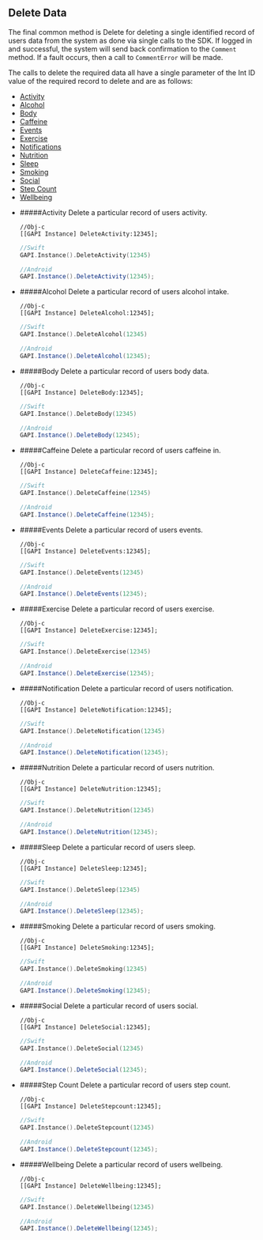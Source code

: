 ## Delete Data

The final common method is Delete for deleting a single identified record of users data from the system as done via single calls to the SDK. If logged in and successful, the system will send back confirmation to the `Comment` method. If a fault occurs, then a call to `CommentError` will be made.

The calls to delete the required data all have a single parameter of the Int ID value of the required record to delete and are as follows:

- [Activity](#activity)
- [Alcohol](#alcohol)
- [Body](#body)
- [Caffeine](#caffeine)
- [Events](#events)
- [Exercise](#exercise)
- [Notifications](#notifictions)
- [Nutrition](#nutrition)
- [Sleep](#sleep)
- [Smoking](#smoking)
- [Social](#social)
- [Step Count](#step-count)
- [Wellbeing](#wellbeing) 


* #####Activity
    Delete a particular record of users activity.

    ```obj-c
    //Obj-c
    [[GAPI Instance] DeleteActivity:12345];
    ```
    ```swift
    //Swift
    GAPI.Instance().DeleteActivity(12345)
    ```
    ```java
    //Android
    GAPI.Instance().DeleteActivity(12345);
    ```

* #####Alcohol
    Delete a particular record of users alcohol intake.

    ```obj-c
    //Obj-c
    [[GAPI Instance] DeleteAlcohol:12345];
    ```
    ```swift
    //Swift
    GAPI.Instance().DeleteAlcohol(12345)
    ```
    ```java
    //Android
    GAPI.Instance().DeleteAlcohol(12345);
    ```

* #####Body
    Delete a particular record of users body data.

    ```obj-c
    //Obj-c
    [[GAPI Instance] DeleteBody:12345];
    ```
    ```swift
    //Swift
    GAPI.Instance().DeleteBody(12345)
    ```
    ```java
    //Android
    GAPI.Instance().DeleteBody(12345);
    ```
  
* #####Caffeine
    Delete a particular record of users caffeine in.

    ```obj-c
    //Obj-c
    [[GAPI Instance] DeleteCaffeine:12345];
    ```
    ```swift
    //Swift
    GAPI.Instance().DeleteCaffeine(12345)
    ```
    ```java
    //Android
    GAPI.Instance().DeleteCaffeine(12345);
    ```
  
* #####Events
    Delete a particular record of users events.

    ```obj-c
    //Obj-c
    [[GAPI Instance] DeleteEvents:12345];
    ```
    ```swift
    //Swift
    GAPI.Instance().DeleteEvents(12345)
    ```
    ```java
    //Android
    GAPI.Instance().DeleteEvents(12345);
    ```
  
* #####Exercise
    Delete a particular record of users exercise.

    ```obj-c
    //Obj-c
    [[GAPI Instance] DeleteExercise:12345];
    ```
    ```swift
    //Swift
    GAPI.Instance().DeleteExercise(12345)
    ```
    ```java
    //Android
    GAPI.Instance().DeleteExercise(12345);
    ```
  
* #####Notification
    Delete a particular record of users notification.

    ```obj-c
    //Obj-c
    [[GAPI Instance] DeleteNotification:12345];
    ```
    ```swift
    //Swift
    GAPI.Instance().DeleteNotification(12345)
    ```
    ```java
    //Android
    GAPI.Instance().DeleteNotification(12345);
    ```
  
* #####Nutrition
    Delete a particular record of users nutrition.

    ```obj-c
    //Obj-c
    [[GAPI Instance] DeleteNutrition:12345];
    ```
    ```swift
    //Swift
    GAPI.Instance().DeleteNutrition(12345)
    ```
    ```java
    //Android
    GAPI.Instance().DeleteNutrition(12345);
    ```
      
* #####Sleep
    Delete a particular record of users sleep.

    ```obj-c
    //Obj-c
    [[GAPI Instance] DeleteSleep:12345];
    ```
    ```swift
    //Swift
    GAPI.Instance().DeleteSleep(12345)
    ```
    ```java
    //Android
    GAPI.Instance().DeleteSleep(12345);
    ```
    
* #####Smoking
    Delete a particular record of users smoking.

    ```obj-c
    //Obj-c
    [[GAPI Instance] DeleteSmoking:12345];
    ```
    ```swift
    //Swift
    GAPI.Instance().DeleteSmoking(12345)
    ```
    ```java
    //Android
    GAPI.Instance().DeleteSmoking(12345);
    ```
   
* #####Social
    Delete a particular record of users social.

    ```obj-c
    //Obj-c
    [[GAPI Instance] DeleteSocial:12345];
    ```
    ```swift
    //Swift
    GAPI.Instance().DeleteSocial(12345)
    ```
    ```java
    //Android
    GAPI.Instance().DeleteSocial(12345);
    ```
 
* #####Step Count
    Delete a particular record of users step count.

    ```obj-c
    //Obj-c
    [[GAPI Instance] DeleteStepcount:12345];
    ```
    ```swift
    //Swift
    GAPI.Instance().DeleteStepcount(12345)
    ```
    ```java
    //Android
    GAPI.Instance().DeleteStepcount(12345);
    ```
  
* #####Wellbeing
    Delete a particular record of users wellbeing.

    ```obj-c
    //Obj-c
    [[GAPI Instance] DeleteWellbeing:12345];
    ```
    ```swift
    //Swift
    GAPI.Instance().DeleteWellbeing(12345)
    ```
    ```java
    //Android
    GAPI.Instance().DeleteWellbeing(12345);
    ```
  
    

